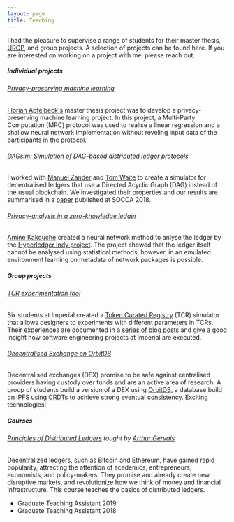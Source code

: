 ```yaml
---
layout: page
title: Teaching
---
```



I had the pleasure to supervise a range of students for their master thesis, [UROP](https://www.imperial.ac.uk/urop/), and group projects. A selection of projects can be found here. If you are interested on working on a project with me, please reach out.

<h5 class="docs-header">Individual projects</h5>

###### [Privacy-preserving machine learning](https://medium.com/@apfelbeck.florian/secure-multiparty-computation-enabling-privacy-preserving-machine-learning-ffef396b8ca2)

<a href="https://www.linkedin.com/in/florian-apfelbeck-00139674" target="_blank">Florian Apfelbeck's</a> master thesis project was to develop a privacy-preserving machine learning project. In this project, a Multi-Party Computation (MPC) protocol was used to realise a linear regression and a shallow neural network implementation without reveling input data of the participants in the protocol. 

###### [DAGsim: Simulation of DAG-based distributed ledger protocols](https://github.com/IC3RE/DAGsim)

I worked with [Manuel Zander](https://www.linkedin.com/in/wmzander/) and [Tom Waite](https://www.linkedin.com/in/tom-waite/) to create a simulator for decentralised ledgers that use a Directed Acyclic Graph (DAG) instead of the usual blockchain. We investigated their properties and our results are summarised in a [paper](https://eprint.iacr.org/2018/1062) published at SOCCA 2018.

###### [Privacy-analysis in a zero-knowledge ledger](https://github.com/masterfunk75/Hyperledger-De-anonymizing)

[Amine Kakouche](https://www.linkedin.com/in/amine-kakouche-49114412b) created a neural network method to anlyse the ledger by the [Hyperledger Indy project](https://github.com/hyperledger/indy-node#about-indy-node). The project showed that the ledger itself cannot be analysed using statistical methods, however, in an emulated environment learning on metadata of network packages is possible.

<h5 class="docs-header">Group projects</h5>

###### [TCR experimentation tool](https://github.com/TCR-Simulator)

Six students at Imperial created a [Token Curated Registry](https://medium.com/@ilovebagels/token-curated-registries-1-0-61a232f8dac7) (TCR) simulator that allows designers to experiments with different parameters in TCRs. Their experiences are documented in a [series of blog posts](https://outlierventures.io/research/the-journey-of-6-students-discovering-tcr-part-1/) and give a good insight how software engineering projects at Imperial are executed.


###### [Decentralised Exchange on OrbitDB](https://github.com/IC3RE/orbitdb-dex)

Decentralised exchanges (DEX) promise to be safe against centralised providers having custody over funds and are an active area of research. A group of students build a version of a DEX using [OrbitDB](https://github.com/orbitdb/orbit-db), a database build on [IPFS](https://ipfs.io/) using [CRDTs](https://en.wikipedia.org/wiki/Conflict-free_replicated_data_type) to achieve strong eventual consistency. Exciting technologies!

<h5 class="docs-header">Courses</h5>

###### [Principles of Distributed Ledgers](https://www.imperial.ac.uk/computing/current-students/courses/467/) tought by [Arthur Gervais](https://arthurgervais.com/)

Decentralized ledgers, such as Bitcoin and Ethereum, have gained rapid popularity, attracting the attention of academics, entrepreneurs, economists, and policy-makers. They promise and already create new disruptive markets, and revolutionize how we think of money and financial infrastructure. This course teaches the basics of distributed ledgers.

- Graduate Teaching Assistant 2019
- Graduate Teaching Assistant 2018
